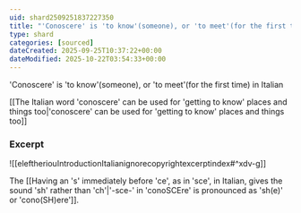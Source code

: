 ```yaml
---
uid: shard2509251837227350
title: "'Conoscere' is 'to know'(someone), or 'to meet'(for the first time) in Italian"
type: shard
categories: [sourced]
dateCreated: 2025-09-25T10:37:22+00:00
dateModified: 2025-10-22T03:54:33+00:00
---
```

'Conoscere' is 'to know'(someone), or 'to meet'(for the first time) in Italian

[[The Italian word 'conoscere' can be used for 'getting to know' places and things too|'conoscere' can be used for 'getting to know' places and things too]]
### Excerpt
![[eleftheriouIntroductionItalianignorecopyrightexcerptindex#^xdv-g]]

The [[Having an 's' immediately before 'ce', as in 'sce', in Italian, gives the sound 'sh' rather than 'ch'|'-sce-' in 'conoSCEre' is pronounced as 'sh(e)' or 'cono(SH)ere']].